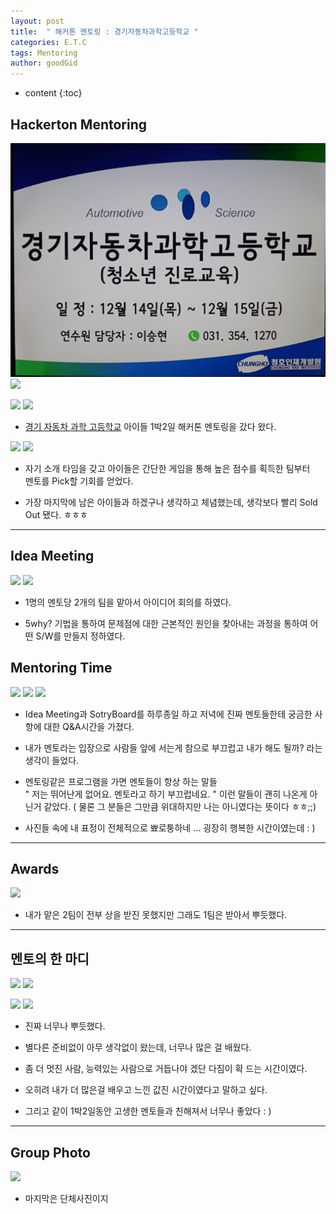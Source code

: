 ```yaml
---
layout: post
title:  " 해커톤 멘토링 : 경기자동차과학고등학교 "
categories: E.T.C
tags: Mentoring
author: goodGid
---
```

* content
{:toc}


## Hackerton Mentoring


![](/assets/img/conference/ghas_1.png)
![](/assets/img/conference/ghas_2.png)





![](/assets/img/conference/ghas_16.png)
![](/assets/img/conference/ghas_17.png)





* [경기 자동차 과학 고등학교](http://www.ghas.hs.kr/) 아이들 1박2일 해커톤 멘토링을 갔다 왔다.


![](/assets/img/conference/ghas_3.png)
![](/assets/img/conference/ghas_4.png)



* 자기 소개 타임을 갖고 아이들은 간단한 게임을 통해 높은 점수를 획득한 팀부터 <br> 멘토를 Pick할 기회를 얻었다.

* 가장 마지막에 남은 아이들과 하겠구나 생각하고 체념했는데, 생각보다 빨리 Sold Out 됐다. ㅎㅎㅎ 


---

## Idea Meeting


![](/assets/img/conference/ghas_5.png)
![](/assets/img/conference/ghas_6.png)



* 1명의 멘토당 2개의 팀을 맡아서 아이디어 회의를 하였다.

* 5why? 기법을 통하여 문제점에 대한 근본적인 원인을 찾아내는 과정을 통하여 어떤 S/W를 만들지 정하였다.



## Mentoring Time


![](/assets/img/conference/ghas_7.png)
![](/assets/img/conference/ghas_14.png)
![](/assets/img/conference/ghas_15.png)



* Idea Meeting과 SotryBoard를 하루종일 하고 저녁에 진짜 멘토들한테 궁금한 사항에 대한 Q&A시간을 가졌다.

* 내가 멘토라는 입장으로 사람들 앞에 서는게 참으로 부끄럽고 내가 해도 될까? 라는 생각이 들었다.

* 멘토링같은 프로그램을 가면 멘토들이 항상 하는 말들 <br> " 저는 뛰어난게 없어요. 멘토라고 하기 부끄럽네요. " 이런 말들이 괜히 나온게 아닌거 같았다. ( 물론 그 분들은 그만큼 위대하지만 나는 아니였다는 뜻이다 ㅎㅎ;;)

* 사진들 속에 내 표정이 전체적으로 뾰로퉁하네 ... 굉장히 행복한 시간이였는데 : ) 



---

## Awards


![](/assets/img/conference/ghas_8.png)



* 내가 맡은 2팀이 전부 상을 받진 못했지만 그래도 1팀은 받아서 뿌듯했다. 



---

## 멘토의 한 마디


![](/assets/img/conference/ghas_9.png)
![](/assets/img/conference/ghas_10.png)





![](/assets/img/conference/ghas_11.png)
![](/assets/img/conference/ghas_12.png)



* 진짜 너무나 뿌듯했다. 

* 별다른 준비없이 아무 생각없이 왔는데, 너무나 많은 걸 배웠다.

* 좀 더 멋진 사람, 능력있는 사람으로 거듭나야 겠단 다짐이 확 드는 시간이였다.

* 오히려 내가 더 많은걸 배우고 느낀 값진 시간이였다고 말하고 싶다.

* 그리고 같이 1박2일동안 고생한 멘토들과 친해져서 너무나 좋았다 : )

---

## Group Photo 


![](/assets/img/conference/ghas_13.png)



* 마지막은 단체사진이지 


